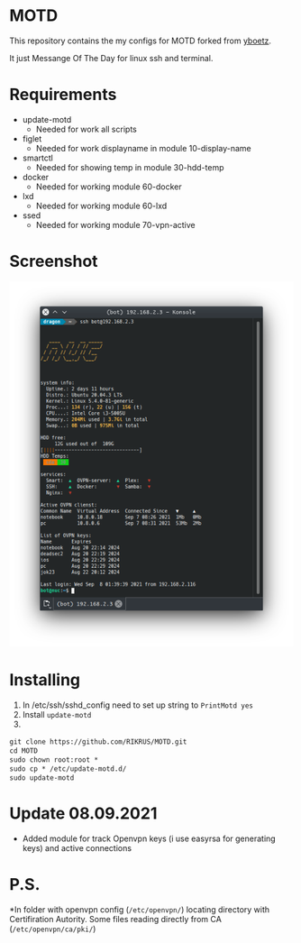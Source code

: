 # MOTD

This repository contains the my configs for MOTD forked from [yboetz](https://github.com/yboetz/motd).

It just Messange Of The Day for linux ssh and terminal.

# Requirements
 * update-motd
   - Needed for work all scripts
 * figlet
   - Needed for work displayname in module 10-display-name
 * smartctl
   - Needed for showing temp in module 30-hdd-temp
 * docker
   - Needed for working module 60-docker
 * lxd
   - Needed for working module 60-lxd
 * ssed
   - Needed for working module 70-vpn-active


# Screenshot
![screen](screenshot/screen.png)

# Installing
1. In /etc/ssh/sshd_config need to set up string to `PrintMotd yes`
2. Install `update-motd`
3. 
```
git clone https://github.com/RIKRUS/MOTD.git
cd MOTD
sudo chown root:root *
sudo cp * /etc/update-motd.d/
sudo update-motd
```

# Update 08.09.2021
* Added module for track Openvpn keys (i use easyrsa for generating keys) and active connections 

# P.S.
*In folder with openvpn config (`/etc/openvpn/`) locating directory with Certifiration Autority. Some files reading directly from CA (`/etc/openvpn/ca/pki/`)
